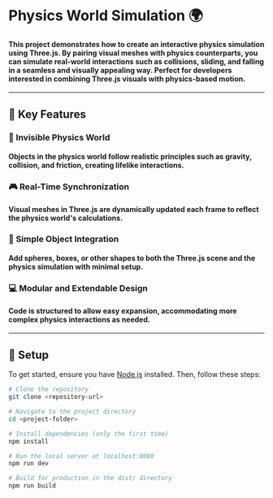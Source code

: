# Physics World Simulation 🌍  

#### This project demonstrates how to create an interactive physics simulation using Three.js. By pairing visual meshes with physics counterparts, you can simulate real-world interactions such as collisions, sliding, and falling in a seamless and visually appealing way. Perfect for developers interested in combining Three.js visuals with physics-based motion.  

---

## 🌟 Key Features  

### 🌌 Invisible Physics World  
#### Objects in the physics world follow realistic principles such as gravity, collision, and friction, creating lifelike interactions.

### 🎮 Real-Time Synchronization  
#### Visual meshes in Three.js are dynamically updated each frame to reflect the physics world's calculations.

### 🔄 Simple Object Integration  
#### Add spheres, boxes, or other shapes to both the Three.js scene and the physics simulation with minimal setup.  

### 💻 Modular and Extendable Design  
#### Code is structured to allow easy expansion, accommodating more complex physics interactions as needed.  

---

## 🚀 Setup  

To get started, ensure you have [Node.js](https://nodejs.org/en/download/) installed. Then, follow these steps:  

```bash  
# Clone the repository  
git clone <repository-url>  

# Navigate to the project directory  
cd <project-folder>  

# Install dependencies (only the first time)  
npm install  

# Run the local server at localhost:8080  
npm run dev  

# Build for production in the dist/ directory  
npm run build  
